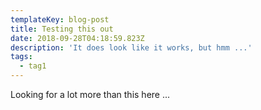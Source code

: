 ```yaml
---
templateKey: blog-post
title: Testing this out
date: 2018-09-28T04:18:59.823Z
description: 'It does look like it works, but hmm ...'
tags:
  - tag1
---
```

Looking for a lot more than this here ...
